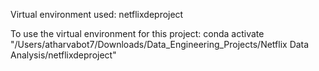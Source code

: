 Virtual environment used: netflixdeproject

To use the virtual environment for this project: 
conda activate "/Users/atharvabot7/Downloads/Data_Engineering_Projects/Netflix Data Analysis/netflixdeproject"